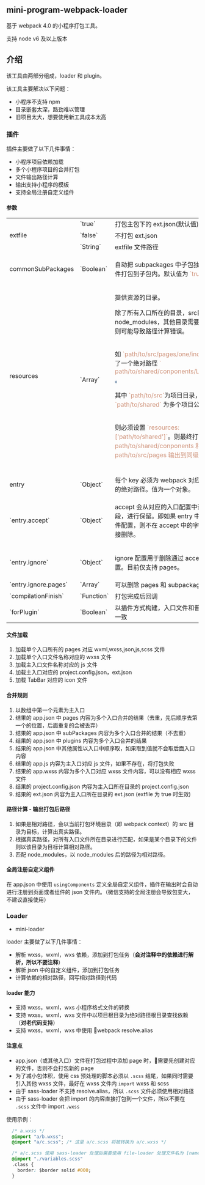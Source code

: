 ## mini-program-webpack-loader

基于 webpack 4.0 的小程序打包工具。

支持 node v6 及以上版本

## 介绍

该工具由两部分组成，loader 和 plugin。

该工具主要解决以下问题：
- 小程序不支持 npm
- 目录嵌套太深，路劲难以管理
- 旧项目太大，想要使用新工具成本太高

### 插件

插件主要做了以下几件事情：
- 小程序项目依赖加载
- 多个小程序项目的合并打包
- 文件输出路径计算
- 输出支持小程序的模板
- 支持全局注册自定义组件

#### 参数
<table>
  <tbody>
    <tr>
      <td rowspan="3">extfile</td>
      <td colspan="1">`true`</td>
      <td colspan="1">打包主包下的 ext.json(默认值)</td>
    </tr>
    <tr>
      <td>`false`</td>
      <td>
        不打包 ext.json
      </td>
    </tr>
    <tr>
      <td>`String`</td>
      <td>
        extfile 文件路径
      </td>
    </tr>
    <tr>
      <td colspan="1">
        <p>commonSubPackages</p>
      </td>
      <td colspan="1">`Boolean`</td>
      <td colspan="1">
        <p>自动把 subpackages 中子包独自使用的 js 文件打包到子包内。默认值为
          <span style="color: #ce9178;" data-mce-style="color: #ce9178;">`true`</span></p>
      </td>
    </tr>
    <tr>
      <td colspan="1">
        <p>resources</p>
        <br data-mce-bogus="1"></td>
      <td colspan="1">`Array`</td>
      <td colspan="1">
        <p>提供资源的目录。</p>
        <p>除了所有入口所在的目录，src目录，node_modules，其他目录需要在这里添加否则可能导致路径计算错误。</p>
        <p>
          <br>如
          <span style="color: #ce9178;" data-mce-style="color: #ce9178;">`path/to/src/pages/one/index.json`</span>依赖了一个绝对路径
          <span style="color: #ce9178;" data-mce-style="color: #ce9178;">`
            <span style="color: #ce9178;" data-mce-style="color: #ce9178;">path/to/shared/conponents/List/index.json</span>`
            <span style="color: rgb(0, 51, 102);">。</span></span>
        </p>
        <p>其中
          <span style="color: #ce9178;" data-mce-style="color: #ce9178;">`path/to/src`</span>为项目目录，
          <span style="color: #ce9178;" data-mce-style="color: #ce9178;">`path/to/shared`</span>
          <span></span>为多个项目公用的目录。</p>
        <p>
          <br>则必须设置
          <span style="color: #ce9178;" data-mce-style="color: #ce9178;">`resources: ['path/to/shared']`</span>。则最终打包会把
          <span style="color: #ce9178;" data-mce-style="color: #ce9178;">path/to/shared/conponents 和
            <span style="color: #ce9178;" data-mce-style="color: #ce9178;">path/to/src/pages 输出到同级目录。</span></span>
        </p>
        <br data-mce-bogus="1"></td>
    </tr>
    <tr>
      <td colspan="1">entry</td>
      <td colspan="1">`Object`</td>
      <td colspan="1">每个 key 必须为 webpack 对应的 entry 配置的绝对路径。值为一个对象。</td></tr>
    <tr>
      <td colspan="1">
        <span>`entry.accept`</span>
        <br data-mce-bogus="1"></td>
      <td colspan="1">
        <span>`Object`</span>
        <br></td>
      <td colspan="1">
        <p>accept 会从对应的入口配置中读取对应的字段，进行保留。即如果 entry 中设置了入口文件配置，则不在 accept 中的字段，都会被直接删除。</p>
      </td>
    </tr>
    <tr>
      <td colspan="1">
        <span>`entry.ignore`</span>
        <br data-mce-bogus="1"></td>
      <td colspan="1">`Object`</td>
      <td colspan="1">
        <p>ignore 配置用于删除通过 accept 保留的配置。目前仅支持 pages。</p>
      </td>
    </tr>
    <tr>
      <td colspan="1">
        <span>`entry.ignore.pages`</span>
        <br data-mce-bogus="1"></td>
      <td colspan="1">
        <span>`Array`</span>
        <br data-mce-bogus="1"></td>
      <td colspan="1">可以删除 pages 和 subpackages 里面的页面</td>
    </tr>
    <tr>
      <td colspan="1">
        <span>`compilationFinish`</span>
        <br data-mce-bogus="1"></td>
      <td colspan="1">
        <span>`Function`</span>
        <br data-mce-bogus="1"></td>
      <td colspan="1">打包完成后回调</td>
    </tr>
    <tr>
      <td colspan="1">
        <span>`forPlugin`</span>
        <br data-mce-bogus="1"></td>
      <td colspan="1">
        <span>`Boolean`</span>
        <br data-mce-bogus="1"></td>
      <td colspan="1">以插件方式构建，入口文件和普通 app.json 一致</td>
    </tr>
  </tbody>
</table>

#### 文件加载
1. 加载单个入口所有的 pages 对应 wxml,wxss,json,js,scss 文件
2. 加载单个入口文件名称对应的 wxss 文件
3. 加载主入口文件名称对应的 js 文件
4. 加载主入口对应的 project.config.json，ext.json
5. 加载 TabBar 对应的 icon 文件

#### 合并规则
1. 以数组中第一个元素为主入口
2. 结果的 app.json 中 pages 内容为多个入口合并的结果（去重，先后顺序去第一个的位置，后面重复的会被丢弃）
3. 结果的 app.json 中 subPackages 内容为多个入口合并的结果（不去重）
4. 结果的 app.json 中 plugins 内容为多个入口合并的结果
5. 结果的 app.json 中其他属性以入口中顺序取，如果取到值就不会取后面入口内容
6. 结果的 app.js 内容为主入口对应 js 文件，如果不存在，将打包失败
7. 结果的 app.wxss 内容为多个入口对应 wxss 文件内容，可以没有相应 wxss 文件
8. 结果的 project.config.json 内容为主入口所在目录的 project.config.json
9. 结果的 ext.json 内容为主入口所在目录的 ext.json (extfile 为 true 时生效)

#### 路径计算 - 输出打包后路径
1. 如果是相对路径，会以当前打包环境目录（即 webpack context）的 src 目录为目标，计算出真实路径。
2. 根据真实路径，对所有入口文件所在目录进行匹配，如果是某个目录下的文件则以该目录为目标计算相对路径。
3. 匹配 node_modules，以 node_modules 后的路径为相对路径。

#### 全局注册自定义组件
在 app.json 中使用 `usingComponents` 定义全局自定义组件，插件在输出时会自动进行注册到页面或者组件的 json 文件内。（微信支持的全局注册会导致包变大，不建议直接使用）

### Loader
- mini-loader 

loader 主要做了以下几件事情：
- 解析 wxss，wxml，wxs 依赖，添加到打包任务（**会对注释中的依赖进行解析，所以不要注释**）
- 解析 json 中的自定义组件，添加到打包任务
- 计算依赖的相对路径，回写相对路径到代码

#### loader 能力
  - 支持 wxss，wxml，wxs 小程序格式文件的转换
  - 支持 wxss，wxml，wxs 文件中以项目根目录为绝对路径根目录查找依赖（**对老代码支持**）
  - 支持 wxss，wxml，wxs 中使用 webpack resolve.alias

#### 注意点
  - app.json（或其他入口）文件在打包过程中添加 page 时，需要先创建对应的文件，否则不会打包新的 page
  - 为了减小包体积，使用 css 预处理的脚本必须以 `.scss` 结尾，如果同时需要引入其他 wxss 文件，最好在 wxss 文件内 `import` wxss 和 scss
  - 由于 sass-loader 不支持 resolve.alias，所以 `.scss` 文件必须使用相对路径
  - 由于 sass-loader 会把 import 的内容直接打包到一个文件，所以不要在 `.scss` 文件中 import `.wxss`

  使用示例：
  ~~~ css
    /* a.wxss */
    @import "a/b.wxss";
    @import "a/c.scss"; /* 这里 a/c.scss 将被转换为 a/c.wxss */

    /* a/c.scss 使用 sass-loader 处理后需要使用 file-loader 处理文件名为 [name].wxss */
    @import "./variables.scss"
    .class {
      border: $border solid #000;
    }
  ~~~
